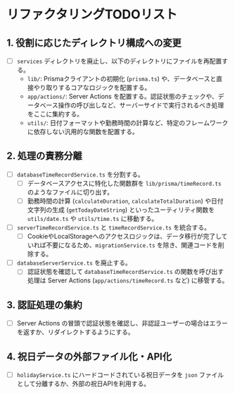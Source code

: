 # リファクタリングTODOリスト

## 1. 役割に応じたディレクトリ構成への変更

- [ ] `services` ディレクトリを廃止し、以下のディレクトリにファイルを再配置する。
  - `lib/`: Prismaクライアントの初期化 (`prisma.ts`) や、データベースと直接やり取りするコアなロジックを配置する。
  - `app/actions/`: Server Actions を配置する。認証状態のチェックや、データベース操作の呼び出しなど、サーバーサイドで実行されるべき処理をここに集約する。
  - `utils/`: 日付フォーマットや勤務時間の計算など、特定のフレームワークに依存しない汎用的な関数を配置する。

## 2. 処理の責務分離

- [ ] `databaseTimeRecordService.ts` を分割する。
  - [ ] データベースアクセスに特化した関数群を `lib/prisma/timeRecord.ts` のようなファイルに切り出す。
  - [ ] 勤務時間の計算 (`calculateDuration`, `calculateTotalDuration`) や日付文字列の生成 (`getTodayDateString`) といったユーティリティ関数を `utils/date.ts` や `utils/time.ts` に移動する。
- [ ] `serverTimeRecordService.ts` と `timeRecordService.ts` を統合する。
  - [ ] CookieやLocalStorageへのアクセスロジックは、データ移行が完了していれば不要になるため、`migrationService.ts` を除き、関連コードを削除する。
- [ ] `databaseServerService.ts` を廃止する。
  - [ ] 認証状態を確認して `databaseTimeRecordService.ts` の関数を呼び出す処理は Server Actions (`app/actions/timeRecord.ts` など) に移管する。

## 3. 認証処理の集約

- [ ] Server Actions の冒頭で認証状態を確認し、非認証ユーザーの場合はエラーを返すか、リダイレクトするようにする。

## 4. 祝日データの外部ファイル化・API化

- [ ] `holidayService.ts` にハードコードされている祝日データを `json` ファイルとして分離するか、外部の祝日APIを利用する。
